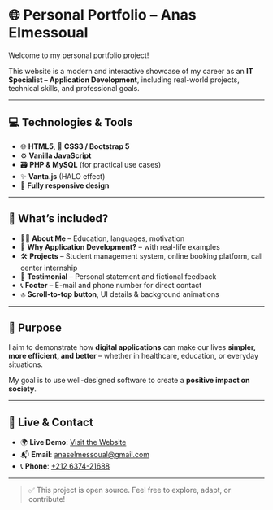# 🌐 Personal Portfolio – Anas Elmessoual

Welcome to my personal portfolio project!

This website is a modern and interactive showcase of my career as an **IT Specialist – Application Development**, including real-world projects, technical skills, and professional goals.

---

## 💻 Technologies & Tools
- 🌐 **HTML5**, 🎨 **CSS3 / Bootstrap 5**
- ⚙️ **Vanilla JavaScript**
- 🗃️ **PHP & MySQL** (for practical use cases)
- ✨ **Vanta.js** (HALO effect)
- 📱 **Fully responsive design**

---

## 📌 What’s included?
- 👨‍💻 **About Me** – Education, languages, motivation  
- 🧠 **Why Application Development?** – with real-life examples  
- 🛠️ **Projects** – Student management system, online booking platform, call center internship  
- 💬 **Testimonial** – Personal statement and fictional feedback  
- 📞 **Footer** – E-mail and phone number for direct contact  
- 🔝 **Scroll-to-top button**, UI details & background animations

---

## 🎯 Purpose

I aim to demonstrate how **digital applications** can make our lives **simpler, more efficient, and better** – whether in healthcare, education, or everyday situations.

My goal is to use well-designed software to create a **positive impact on society**.

---

## 🔗 Live & Contact

- 🌍 **Live Demo**: [Visit the Website]([https://www.elmesso](https://www.elmessoual.wuaze.com/index.html))  
- 📬 **Email**: [anaselmessoual@gmail.com](mailto:anaselmessoual@gmail.com)  
- 📞 **Phone**: [+212 6374-21688](tel:+212637421688)  

---

> ✅ This project is open source. Feel free to explore, adapt, or contribute!

